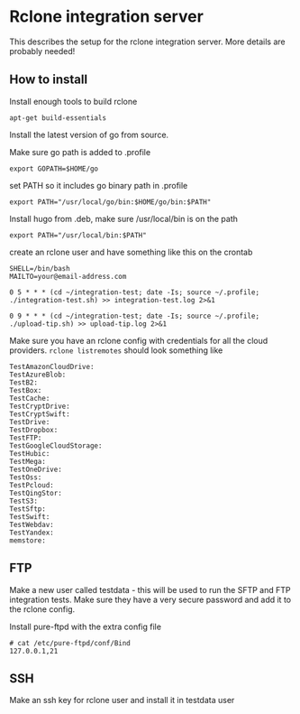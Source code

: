 # Rclone integration server #

This describes the setup for the rclone integration server.  More details are probably needed!

## How to install ##

Install enough tools to build rclone

    apt-get build-essentials

Install the latest version of go from source.

Make sure go path is added to .profile

    export GOPATH=$HOME/go

set PATH so it includes go binary path in .profile

    export PATH="/usr/local/go/bin:$HOME/go/bin:$PATH"

Install hugo from .deb, make sure /usr/local/bin is on the path

    export PATH="/usr/local/bin:$PATH"

create an rclone user and have something like this on the crontab

```
SHELL=/bin/bash
MAILTO=your@email-address.com

0 5 * * * (cd ~/integration-test; date -Is; source ~/.profile; ./integration-test.sh) >> integration-test.log 2>&1

0 9 * * * (cd ~/integration-test; date -Is; source ~/.profile; ./upload-tip.sh) >> upload-tip.log 2>&1
```

Make sure you have an rclone config with credentials for all the cloud providers.  `rclone listremotes` should look something like

```
TestAmazonCloudDrive:
TestAzureBlob:
TestB2:
TestBox:
TestCache:
TestCryptDrive:
TestCryptSwift:
TestDrive:
TestDropbox:
TestFTP:
TestGoogleCloudStorage:
TestHubic:
TestMega:
TestOneDrive:
TestOss:
TestPcloud:
TestQingStor:
TestS3:
TestSftp:
TestSwift:
TestWebdav:
TestYandex:
memstore:
```


## FTP ##

Make a new user called testdata - this will be used to run the SFTP
and FTP integration tests.  Make sure they have a very secure password
and add it to the rclone config.

Install pure-ftpd with the extra config file

    # cat /etc/pure-ftpd/conf/Bind
    127.0.0.1,21

## SSH ##

Make an ssh key for rclone user and install it in testdata user
